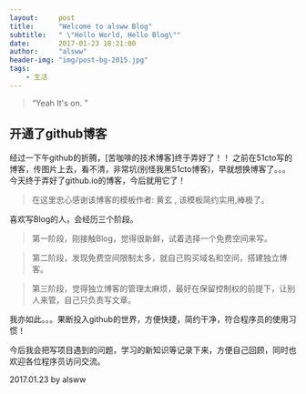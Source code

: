 ```yaml
---
layout:     post
title:      "Welcome to alsww Blog"
subtitle:   " \"Hello World, Hello Blog\""
date:       2017-01-23 18:21:00
author:     "alsww"
header-img: "img/post-bg-2015.jpg"
tags:
    - 生活
---
```


> “Yeah It's on. ”

## 开通了github博客


经过一下午github的折腾，[苦咖啡的技术博客]终于弄好了！！
之前在51cto写的博客，传图片上去，看不清，非常坑(别怪我黑51cto博客)，早就想换博客了。。。今天终于弄好了github.io的博客，今后就用它了！

> 在这里忠心感谢该博客的模板作者: 黄玄 , 该模板简约实用,棒极了。


喜欢写Blog的人，会经历三个阶段。

> 第一阶段，刚接触Blog，觉得很新鲜，试着选择一个免费空间来写。

> 第二阶段，发现免费空间限制太多，就自己购买域名和空间，搭建独立博客。

> 第三阶段，觉得独立博客的管理太麻烦，最好在保留控制权的前提下，让别人来管，自己只负责写文章。


我亦如此。。。果断投入github的世界，方便快捷，简约干净，符合程序员的使用习惯！


今后我会把写项目遇到的问题，学习的新知识等记录下来，方便自己回顾，同时也欢迎各位程序员访问交流。


2017.01.23 by alsww

